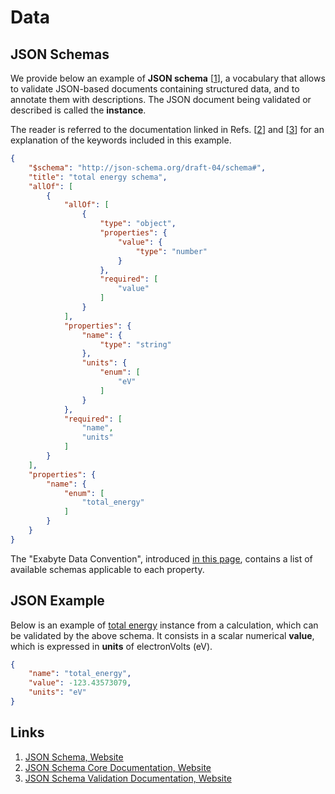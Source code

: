 # Data

## JSON Schemas

We provide below an example of **JSON schema** [[1](#links)], a vocabulary that allows to validate JSON-based documents containing structured data, and to annotate them with descriptions. The JSON document being validated or described is called the **instance**.

The reader is referred to the documentation linked in Refs. [[2](#links)] and [[3](#links)] for an explanation of the keywords included in this example.

```json
{
    "$schema": "http://json-schema.org/draft-04/schema#",
    "title": "total energy schema",
    "allOf": [
        {
            "allOf": [
                {
                    "type": "object",
                    "properties": {
                        "value": {
                            "type": "number"
                        }
                    },
                    "required": [
                        "value"
                    ]
                }
            ],
            "properties": {
                "name": {
                    "type": "string"
                },
                "units": {
                    "enum": [
                        "eV"
                    ]
                }
            },
            "required": [
                "name",
                "units"
            ]
        }
    ],
    "properties": {
        "name": {
            "enum": [
                "total_energy"
            ]
        }
    }
}
```

The "Exabyte Data Convention", introduced [in this page](../data-structured/schemas.md), contains a list of available schemas applicable to each property.

## JSON Example

Below is an example of [total energy](scalar/energies.md) instance from a calculation, which can be validated by the above schema. It consists in a scalar numerical **value**, which is expressed in **units** of electronVolts (eV).

```json
{
    "name": "total_energy",
    "value": -123.43573079,
    "units": "eV"
}
```

## Links

1. [JSON Schema, Website](http://json-schema.org/)
2. [JSON Schema Core Documentation, Website](https://json-schema.org/latest/json-schema-core.html)
3. [JSON Schema Validation Documentation, Website](https://json-schema.org/latest/json-schema-validation.html)
